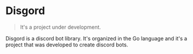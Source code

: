 # Disgord

> It's a project under development.

Disgord is a discord bot library. It's organized in the Go language and it's a project that was developed to create discord bots.